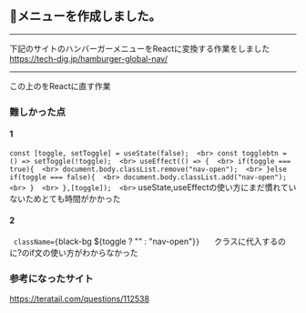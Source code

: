 ## 🍔メニューを作成しました。


---
下記のサイトのハンバーガーメニューをReactに変換する作業をしました  
https://tech-dig.jp/hamburger-global-nav/  


------------------------------------------------

この上のをReactに直す作業

### 難しかった点
#### 1

`
const [toggle, setToggle] = useState(false);  <br>
const togglebtn = () => setToggle(!toggle);  <br>
useEffect(() => {  <br>
        if(toggle === true){  <br>
            document.body.classList.remove("nav-open");  <br>
        }else if(toggle === false){  <br>
            document.body.classList.add("nav-open");  <br>
        }  <br>
 },[toggle]);  <br>
   `
useState,useEffectの使い方にまだ慣れていないためとても時間がかかった  
#### 2  
`
className={`black-bg ${toggle ? "" : "nav-open"}`}  
  `
クラスに代入するのに?のif文の使い方がわからなかった  

### 参考になったサイト  
https://teratail.com/questions/112538

